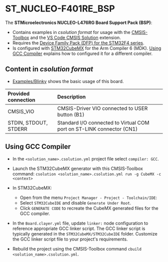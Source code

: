 # ST_NUCLEO-F401RE_BSP

The **STMicroelectronics NUCLEO-L476RG Board Support Pack (BSP)**:

- Contains examples in *csolution format* for usage with the [CMSIS-Toolbox](https://github.com/Open-CMSIS-Pack/cmsis-toolbox/blob/main/docs/README.md) and the  [VS Code CMSIS Solution](https://marketplace.visualstudio.com/items?itemName=Arm.cmsis-csolution) extension.
- Requires the [Device Family Pack (DFP) for the STM32F4 series](https://www.keil.arm.com/packs/stm32f4xx_dfp-keil).
- Is configured with [STM32CubeMX](https://www.st.com/en/development-tools/stm32cubemx.html) for the Arm Compiler 6 (MDK). [Using GCC Compiler](#using-gcc-compiler) explains how to configured it for a different compiler.

## Content in *csolution format*

- [Examples/Blinky](https://github.com/Open-CMSIS-Pack/ST_NUCLEO-F401RE_BSP/tree/main/Examples/Blinky) shows the basic usage of this board.

| Provided connection           | Description
|:------------------------------|:------------------------------------------------------------------------------
| CMSIS_VIO                     | CMSIS-Driver VIO connected to USER button (B1)
| STDIN, STDOUT, STDERR         | Standard I/O connected to Virtual COM port on ST-LINK connector (CN1)

## Using GCC Compiler

- In the `<solution_name>.csolution.yml` project file select `compiler: GCC`.
- Launch the STM32CubeMX generator with this CMSIS-Toolbox command:
  `csolution <solution_name>.csolution.yml run -g CubeMX -c <context>`
- In STM32CubeMX:
  - Open from the menu `Project Manager - Project - Toolchain/IDE`:
  - Select `STM32CubeIDE` and disable `Generate Under Root`.
  - Click `GENERATE CODE` to recreate the CubeMX generated files for the GCC compiler.

- In the `Board.clayer.yml` file, update `linker:` node configuration to reference appropriate GCC linker script.
  The GCC linker script is typically generated in the `STM32CubeMX/STM32CubeIDE` folder. Customize the GCC linker script file to your project's requirements.
- Rebuild the project using the CMSIS-Toolbox command `cbuild <solution_name>.csolution.yml`.
